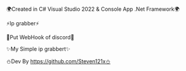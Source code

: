 🌍Created in C# Visual Studio 2022 & Console App .Net Framework🌍

⚡Ip grabber⚡

💫Put WebHook of discord💫

✨My Simple ip grabbert✨

⛄Dev By https://github.com/Steven121x⛄


